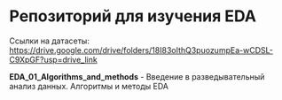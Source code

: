 # Репозиторий для изучения EDA
Ссылки на датасеты: https://drive.google.com/drive/folders/18I83oIthQ3puozumpEa-wCDSL-C9XpGF?usp=drive_link


**EDA_01_Algorithms_and_methods** - Введение в разведывательный анализ данных. Алгоритмы и методы EDA

